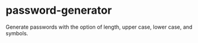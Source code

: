 # password-generator
Generate passwords with the option of length, upper case, lower case, and symbols.

